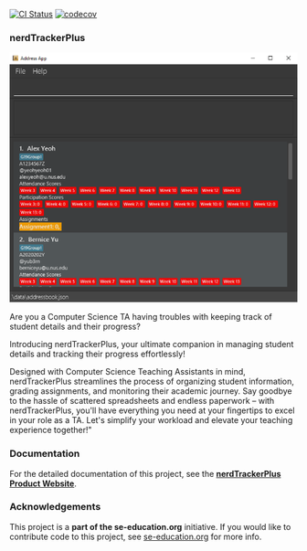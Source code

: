 [![CI Status](https://github.com/se-edu/addressbook-level3/workflows/Java%20CI/badge.svg)](https://github.com/se-edu/addressbook-level3/actions)
[![codecov](https://codecov.io/gh/AY2324S2-CS2103T-F11-1/tp/graph/badge.svg?token=BHN72CM28D)](https://codecov.io/gh/AY2324S2-CS2103T-F11-1/tp)

### nerdTrackerPlus

![Ui](docs/images/Ui.png)

Are you a Computer Science TA having troubles with keeping track of student details and their progress?

Introducing nerdTrackerPlus, your ultimate companion in managing student details and tracking their progress effortlessly!

Designed with Computer Science Teaching Assistants in mind, nerdTrackerPlus streamlines the process of organizing student information, grading assignments, and monitoring their academic journey. Say goodbye to the hassle of scattered spreadsheets and endless paperwork – with nerdTrackerPlus, you'll have everything you need at your fingertips to excel in your role as a TA. Let's simplify your workload and elevate your teaching experience together!"

### Documentation
For the detailed documentation of this project, see the **[nerdTrackerPlus Product Website](https://ay2324s2-cs2103t-f11-1.github.io/tp/)**.

### Acknowledgements
This project is a **part of the se-education.org** initiative. If you would like to contribute code to this project, see [se-education.org](https://se-education.org#https://se-education.org/#contributing) for more info.
